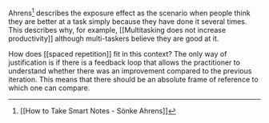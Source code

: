 Ahrens[^1] describes the exposure effect as the scenario when people think they are better at a task simply because they have done it several times. This describes why, for example, [[Multitasking does not increase productivity]] although multi-taskers believe they are good at it. 

How does [[spaced repetition]] fit in this context? The only way of justification is if there is a feedback loop that allows the practitioner to understand whether there was an improvement compared to the previous iteration. This means that there should be an absolute frame of reference to which one can compare. 

[^1]: [[How to Take Smart Notes - Sönke Ahrens]]